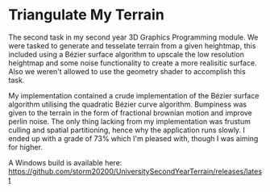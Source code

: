 Triangulate My Terrain
======================
The second task in my second year 3D Graphics Programming module. We were tasked to generate and tesselate terrain from a given heightmap, this included using a Bézier surface algorithm to upscale the low resolution heightmap and some noise functionality to create a more realisitic surface. Also we weren't allowed to use the geometry shader to accomplish this task.

My implementation contained a crude implementation of the Bézier surface algorithm utilising the quadratic Bézier curve algorithm. Bumpiness was given to the terrain in the form of fractional brownian motion and improve perlin noise. The only thing lacking from my implementation was frustum culling and spatial partitioning, hence why the application runs slowly. I ended up with a grade of 73% which I'm pleased with, though I was aiming for higher.

A Windows build is available here: https://github.com/storm20200/UniversitySecondYearTerrain/releases/latest
